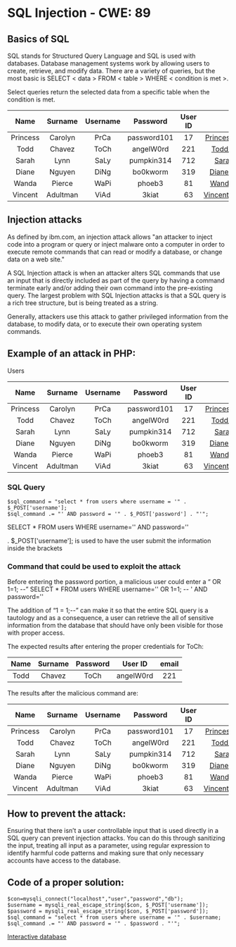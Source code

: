 # SQL Injection - CWE: 89

## Basics of SQL

SQL stands for Structured Query Language and SQL is used with databases. Database management systems work by allowing users to create, retrieve, and modify data. There are a variety of queries, but the most basic is SELECT < data > FROM < table > WHERE < condition is met >.

Select queries return the selected data from a specific table when the condition is met.


|Name    | Surname| Username |Password   |User ID  |email           |
|:----------:|:----------:|:---------:|:---------:|:-------:|:-------------------:|
|Princess      | Carolyn      |PrCa |password101|17       | Princess_Carolyn@hollywoo.com |
|Todd      | Chavez      | ToCh |angelW0rd  |221      | Todd_Chavez@hollywoo.com |
|Sarah      | Lynn      | SaLy |pumpkin314  |712      | Sarah_Lynn@hollywoo.com |
|Diane      | Nguyen      | DiNg |bo0kworm  |319      | Diane_Nguyen@hollywoo.com |
|Wanda      | Pierce      | WaPi |phoeb3  |81      | Wanda_Pierce@hollywoo.com |
|Vincent      | Adultman      | ViAd |3kiat  |63      | Vincent_Adultman@hollywoo.com |

## Injection attacks

As defined by ibm.com, an injection attack allows "an attacker to inject code into a program or query or inject malware onto a computer in order to execute remote commands that can read or modify a database, or change data on a web site."

A SQL Injection attack is when an attacker alters SQL commands that use an input that is directly included as part of the query by having a command terminate early and/or adding their own command into the pre-existing query. The largest problem with SQL Injection attacks is that a SQL query is a rich tree structure, but is being treated as a string.

Generally, attackers use this attack to gather privileged information from the database, to modify data, or to execute their own operating system commands. 

## Example of an attack in PHP:

Users 

|Name    | Surname| Username |Password   |User ID  |email           |
|:----------:|:----------:|:---------:|:---------:|:-------:|:-------------------:|
|Princess      | Carolyn      |PrCa |password101|17       | Princess_Carolyn@hollywoo.com |
|Todd      | Chavez      | ToCh |angelW0rd  |221      | Todd_Chavez@hollywoo.com |
|Sarah      | Lynn      | SaLy |pumpkin314  |712      | Sarah_Lynn@hollywoo.com |
|Diane      | Nguyen      | DiNg |bo0kworm  |319      | Diane_Nguyen@hollywoo.com |
|Wanda      | Pierce      | WaPi |phoeb3  |81      | Wanda_Pierce@hollywoo.com |
|Vincent      | Adultman      | ViAd |3kiat  |63      | Vincent_Adultman@hollywoo.com |

### SQL Query
```
$sql_command = "select * from users where username = '" . $_POST['username'];   
$sql_command .= "' AND password = '" . $_POST['password'] . "'";  
```

SELECT * FROM users WHERE username='<username>' AND password='<password>'
    
. $_POST['username'];  is used to have the user submit the information inside the brackets
    
### Command that could be used to exploit the attack
Before entering the password portion, a malicious user could enter a “<userid> OR 1=1; --”
SELECT * FROM users WHERE username='<username>' OR 1=1; -- ' AND password='<password>'

The addition of “1 = 1;--” can make it so that the entire SQL query is a tautology and as a consequence, a user can retrieve the all of sensitive information from the database that should have only been visible for those with proper access.

The expected results after entering the proper credentials for ToCh:

|Name    | Surname| Password   |User ID  |email           |
|:----------:|:----------:|:---------:|:-------:|:-------------------:|
|Todd      | Chavez      | ToCh |angelW0rd  |221      | Todd_Chavez@hollywoo.com |

The results after the malicious command are:
    
|Name    | Surname| Username |Password   |User ID  |email           |
|:----------:|:----------:|:---------:|:---------:|:-------:|:-------------------:|
|Princess      | Carolyn      |PrCa |password101|17       | Princess_Carolyn@hollywoo.com |
|Todd      | Chavez      | ToCh |angelW0rd  |221      | Todd_Chavez@hollywoo.com |
|Sarah      | Lynn      | SaLy |pumpkin314  |712      | Sarah_Lynn@hollywoo.com |
|Diane      | Nguyen      | DiNg |bo0kworm  |319      | Diane_Nguyen@hollywoo.com |
|Wanda      | Pierce      | WaPi |phoeb3  |81      | Wanda_Pierce@hollywoo.com |
|Vincent      | Adultman      | ViAd |3kiat  |63      | Vincent_Adultman@hollywoo.com |

## How to prevent the attack: 
Ensuring that there isn’t a user controllable input that is used directly in a SQL query can prevent injection attacks. You can do this through sanitizing the input, treating all input as a parameter, using regular expression to identify harmful code patterns and making sure that only necessary accounts have access to the database. 

## Code of a proper solution: 
```
$con=mysqli_connect("localhost","user","password","db");  
$username = mysqli_real_escape_string($con, $_POST['username']);  
$password = mysqli_real_escape_string($con, $_POST['password']);  
$sql_command = "select * from users where username = '" . $username; $sql_command .= "' AND password = '" . $password . "'";  
```
[Interactive database](https://raysarivera.github.io/Honors_proj1/Lesson/Websql)

